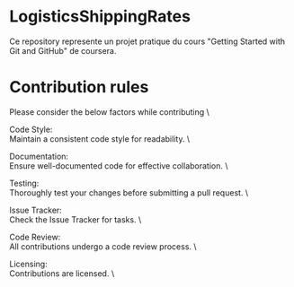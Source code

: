 # LogisticsShippingRates
Ce repository represente un projet pratique du cours "Getting Started with Git and GitHub" de coursera.

# Contribution rules
Please consider the below factors while contributing \

Code Style: \
Maintain a consistent code style for readability. \

Documentation: \
Ensure well-documented code for effective collaboration. \

Testing: \
Thoroughly test your changes before submitting a pull request. \

Issue Tracker: \
Check the Issue Tracker for tasks. \

Code Review: \
All contributions undergo a code review process. \

Licensing: \
Contributions are licensed. \
